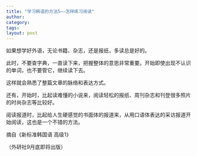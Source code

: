 ```yaml
---
title: "学习韩语的方法5——怎样练习阅读"
author:
category: 
tags: 
layout: post
---
```

如果想学好外语，无论书籍、杂志，还是报纸，多读总是好的。

此时，不要查字典，一直读下来，把握整体的意思非常重要。开始即使出现不认识的单词，也不要管它，继续读下去。

这样就会熟悉了整篇文章的脉络和表达方式。

还有，开始时，比起读难懂的小说来，阅读轻松的报纸、周刊杂志和刊登很多照片的时尚杂志等比较好。

阅读报道时，比起给人生硬感觉的书面体的报道来，从用口语体表达的采访报道开始阅读，这也是一个不错的方法。

摘自《新标准韩国语 高级1》

（外研社9月底即将出版）

